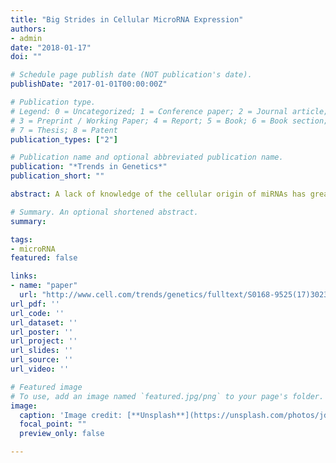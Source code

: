 ```yaml
---
title: "Big Strides in Cellular MicroRNA Expression"
authors:
- admin
date: "2018-01-17"
doi: ""

# Schedule page publish date (NOT publication's date).
publishDate: "2017-01-01T00:00:00Z"

# Publication type.
# Legend: 0 = Uncategorized; 1 = Conference paper; 2 = Journal article;
# 3 = Preprint / Working Paper; 4 = Report; 5 = Book; 6 = Book section;
# 7 = Thesis; 8 = Patent
publication_types: ["2"]

# Publication name and optional abbreviated publication name.
publication: "*Trends in Genetics*"
publication_short: ""

abstract: A lack of knowledge of the cellular origin of miRNAs has greatly confounded functional and biomarkers studies. Recently, three studies characterized miRNA expression patterns across >78 human cell types. These combined data expand our knowledge of miRNA expression localization and confirm that many miRNAs show cell type-specific expression patterns.

# Summary. An optional shortened abstract.
summary: 

tags:
- microRNA
featured: false

links:
- name: "paper"
  url: "http://www.cell.com/trends/genetics/fulltext/S0168-9525(17)30235-4"
url_pdf: ''
url_code: ''
url_dataset: ''
url_poster: ''
url_project: ''
url_slides: ''
url_source: ''
url_video: ''

# Featured image
# To use, add an image named `featured.jpg/png` to your page's folder. 
image:
  caption: 'Image credit: [**Unsplash**](https://unsplash.com/photos/jdD8gXaTZsc)'
  focal_point: ""
  preview_only: false

---
```



